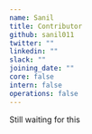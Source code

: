 ```yaml
---
name: Sanil 
title: Contributor
github: sanil011
twitter: ""
linkedin: ""
slack: ""
joining_date: ""
core: false
intern: false
operations: false
---
```


Still waiting for this
